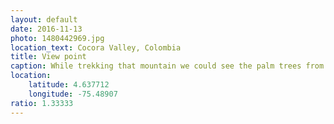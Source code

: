 ```yaml
---
layout: default
date: 2016-11-13
photo: 1480442969.jpg
location_text: Cocora Valley, Colombia
title: View point
caption: While trekking that mountain we could see the palm trees from the far distance.
location:
    latitude: 4.637712
    longitude: -75.48907
ratio: 1.33333
---
```

